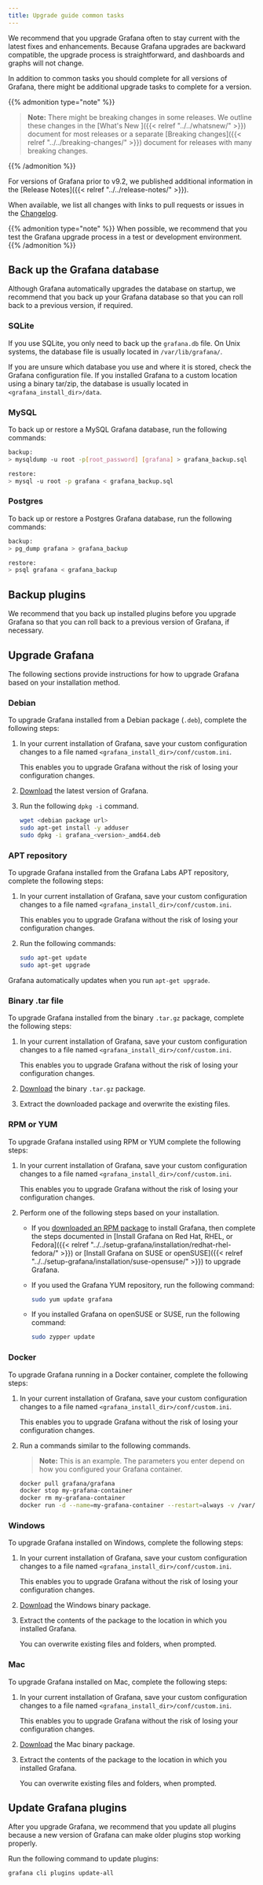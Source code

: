 ```yaml
---
title: Upgrade guide common tasks
---
```


We recommend that you upgrade Grafana often to stay current with the latest fixes and enhancements.
Because Grafana upgrades are backward compatible, the upgrade process is straightforward, and dashboards and graphs will not change.

In addition to common tasks you should complete for all versions of Grafana, there might be additional upgrade tasks to complete for a version.

{{% admonition type="note" %}}

> **Note:** There might be breaking changes in some releases. We outline these changes in the [What's New ]({{< relref "../../whatsnew/" >}}) document for most releases or a separate [Breaking changes]({{< relref "../../breaking-changes/" >}}) document for releases with many breaking changes.

{{% /admonition %}}

For versions of Grafana prior to v9.2, we published additional information in the [Release Notes]({{< relref "../../release-notes/" >}}).

When available, we list all changes with links to pull requests or issues in the [Changelog](https://github.com/grafana/grafana/blob/main/CHANGELOG.md).

{{% admonition type="note" %}}
When possible, we recommend that you test the Grafana upgrade process in a test or development environment.
{{% /admonition %}}

## Back up the Grafana database

Although Grafana automatically upgrades the database on startup, we recommend that you back up your Grafana database so that you can roll back to a previous version, if required.

### SQLite

If you use SQLite, you only need to back up the `grafana.db` file. On Unix systems, the database file is usually located in `/var/lib/grafana/`.

If you are unsure which database you use and where it is stored, check the Grafana configuration file. If you
installed Grafana to a custom location using a binary tar/zip, the database is usually located in `<grafana_install_dir>/data`.

### MySQL

To back up or restore a MySQL Grafana database, run the following commands:

```bash
backup:
> mysqldump -u root -p[root_password] [grafana] > grafana_backup.sql

restore:
> mysql -u root -p grafana < grafana_backup.sql
```

### Postgres

To back up or restore a Postgres Grafana database, run the following commands:

```bash
backup:
> pg_dump grafana > grafana_backup

restore:
> psql grafana < grafana_backup
```

## Backup plugins

We recommend that you back up installed plugins before you upgrade Grafana so that you can roll back to a previous version of Grafana, if necessary.

## Upgrade Grafana

The following sections provide instructions for how to upgrade Grafana based on your installation method.

### Debian

To upgrade Grafana installed from a Debian package (`.deb`), complete the following steps:

1. In your current installation of Grafana, save your custom configuration changes to a file named `<grafana_install_dir>/conf/custom.ini`.

   This enables you to upgrade Grafana without the risk of losing your configuration changes.

1. [Download](https://grafana.com/grafana/download?platform=linux) the latest version of Grafana.

1. Run the following `dpkg -i` command.

   ```bash
   wget <debian package url>
   sudo apt-get install -y adduser
   sudo dpkg -i grafana_<version>_amd64.deb
   ```

### APT repository

To upgrade Grafana installed from the Grafana Labs APT repository, complete the following steps:

1. In your current installation of Grafana, save your custom configuration changes to a file named `<grafana_install_dir>/conf/custom.ini`.

   This enables you to upgrade Grafana without the risk of losing your configuration changes.

1. Run the following commands:

   ```bash
   sudo apt-get update
   sudo apt-get upgrade
   ```

Grafana automatically updates when you run `apt-get upgrade`.

### Binary .tar file

To upgrade Grafana installed from the binary `.tar.gz` package, complete the following steps:

1. In your current installation of Grafana, save your custom configuration changes to a file named `<grafana_install_dir>/conf/custom.ini`.

   This enables you to upgrade Grafana without the risk of losing your configuration changes.

1. [Download](https://grafana.com/grafana/download) the binary `.tar.gz` package.

1. Extract the downloaded package and overwrite the existing files.

### RPM or YUM

To upgrade Grafana installed using RPM or YUM complete the following steps:

1. In your current installation of Grafana, save your custom configuration changes to a file named `<grafana_install_dir>/conf/custom.ini`.

   This enables you to upgrade Grafana without the risk of losing your configuration changes.

1. Perform one of the following steps based on your installation.

   - If you [downloaded an RPM package](https://grafana.com/grafana/download) to install Grafana, then complete the steps documented in [Install Grafana on Red Hat, RHEL, or Fedora]({{< relref "../../setup-grafana/installation/redhat-rhel-fedora/" >}}) or [Install Grafana on SUSE or openSUSE]({{< relref "../../setup-grafana/installation/suse-opensuse/" >}}) to upgrade Grafana.
   - If you used the Grafana YUM repository, run the following command:

     ```bash
     sudo yum update grafana
     ```

   - If you installed Grafana on openSUSE or SUSE, run the following command:

     ```bash
     sudo zypper update
     ```

### Docker

To upgrade Grafana running in a Docker container, complete the following steps:

1. In your current installation of Grafana, save your custom configuration changes to a file named `<grafana_install_dir>/conf/custom.ini`.

   This enables you to upgrade Grafana without the risk of losing your configuration changes.

1. Run a commands similar to the following commands.

   > **Note:** This is an example. The parameters you enter depend on how you configured your Grafana container.

   ```bash
   docker pull grafana/grafana
   docker stop my-grafana-container
   docker rm my-grafana-container
   docker run -d --name=my-grafana-container --restart=always -v /var/lib/grafana:/var/lib/grafana grafana/grafana
   ```

### Windows

To upgrade Grafana installed on Windows, complete the following steps:

1. In your current installation of Grafana, save your custom configuration changes to a file named `<grafana_install_dir>/conf/custom.ini`.

   This enables you to upgrade Grafana without the risk of losing your configuration changes.

1. [Download](https://grafana.com/grafana/download) the Windows binary package.

1. Extract the contents of the package to the location in which you installed Grafana.

   You can overwrite existing files and folders, when prompted.

### Mac

To upgrade Grafana installed on Mac, complete the following steps:

1. In your current installation of Grafana, save your custom configuration changes to a file named `<grafana_install_dir>/conf/custom.ini`.

   This enables you to upgrade Grafana without the risk of losing your configuration changes.

1. [Download](https://grafana.com/grafana/download) the Mac binary package.

1. Extract the contents of the package to the location in which you installed Grafana.

   You can overwrite existing files and folders, when prompted.

## Update Grafana plugins

After you upgrade Grafana, we recommend that you update all plugins because a new version of Grafana
can make older plugins stop working properly.

Run the following command to update plugins:

```bash
grafana cli plugins update-all
```
